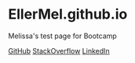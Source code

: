 # EllerMel.github.io

Melissa's test page for Bootcamp

<a href="https://github.com/EllerMel">GitHub</a>
<a href="https://stackoverflow.com/users/7400219/mel">StackOverflow</a>
<a href="https://www.linkedin.com/in/melissaeller248/">LinkedIn</a>